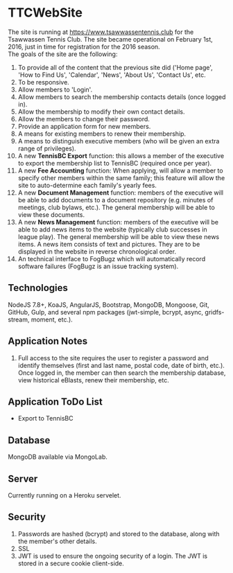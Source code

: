 # TTCWebSite
The site is running at https://www.tsawwassentennis.club for the Tsawwassen Tennis Club.  The site became operational on February 1st, 2016, just in time for registration for the 2016 season.
<br>
The goals of the site are the following:
<ol>
<li>To provide all of the content that the previous site did ('Home page', 'How to Find Us', 'Calendar', 'News', 'About Us', 'Contact Us', etc.</li>
<li>To be responsive.</li>
<li>Allow members to 'Login'.</li>
<li>Allow members to search the membership contacts details (once logged in).</li>
<li>Allow the membership to modify their own contact details.</li>
<li>Allow the members to change their password.</li>
<li>Provide an application form for new members.</li>
<li>A means for existing members to renew their membership.</li>
<li>A means to distinguish executive members (who will be given an extra range of privileges).</li>
<li>A new <b>TennisBC Export</b> function: this allows a member of the executive to export the membership list to TennisBC (required once per year).</li>
<li>A new <b>Fee Accounting</b> function: When applying, will allow a member to specify other members within the same family; this feature will allow the site to auto-determine each family's yearly fees.</li>
<li>A new <b>Document Management</b> function: members of the executive will be able to add documents to a document repository (e.g. minutes of meetings, club bylaws, etc.).  The general membership will be able to view these documents.</li>
<li>A new <b>News Management</b> function: members of the executive will be able to add news items to the website (typically club successes in league play).  The general membership will be able to view these news items.  A news item consists of text and pictures.  They are to be displayed in the website in reverse chronological order.</li>
<li>An technical interface to FogBugz which will automatically record software failures (FogBugz is an issue tracking system).</li>
</ol>

## Technologies
NodeJS 7.8+, KoaJS, AngularJS, Bootstrap, MongoDB, Mongoose, Git, GitHub, Gulp, and several npm packages (jwt-simple, bcrypt, async, gridfs-stream, moment, etc.).

## Application Notes
<ol>
<li>Full access to the site requires the user to register a password and identify themselves (first and last name, postal code, date of birth, etc.).  Once logged in, the member can then search the membership database, view historical eBlasts, renew their membership, etc.</li>
</ol>

## Application ToDo List
<ul>
<li>Export to TennisBC</li>
</ul>

## Database
MongoDB available via MongoLab.

## Server
Currently running on a Heroku servelet.

## Security
1.  Passwords are hashed (bcrypt) and stored to the database, along with the member's other details.
2.  SSL
3.  JWT is used to ensure the ongoing security of a login. The JWT is stored in a secure cookie client-side.
